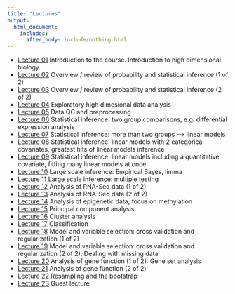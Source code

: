 ```yaml
---
title: "Lectures"
output:
  html_document:
    includes:
      after_body: include/nothing.html
---
```


  * [Lecture 01](lect01_course-intro.pdf) Introduction to the course. Introduction to high dimensional biology.
  * [Lecture 02](lect02_introToStatInf-probBasics.pdf) Overview / review of probability and statistical inference (1 of 2)
  * [Lecture 03](lect03_introToStatInf-endProbBasics-genInfReview.pdf) Overview / review of probability and statistical inference (2 of 2) 
  * [Lecture 04](lect04_explore.pdf) Exploratory high dimesional data analysis 
  * [Lecture 05](lect05_dataCleaning-qualityControl.pdf) Data QC and preprocessing
  * [Lecture 06](lect06_two-groups.pdf) Statistical inference: two group comparisons, e.g. differential expression analysis
  * [Lecture 07](lect07_beyond-two-groups.pdf) Statistical inference: more than two groups --> linear models 
  * [Lecture 08](lect08_moreThanOneCatCovariate-linModGreatestHits.pdf) Statistical inference: linear models with 2 categorical covariates, greatest hits of linear models inference
  * [Lecture 09](lect09_quantCovariate-manyLinModAtOnce.pdf) Statistical inference: linear models including a quantitative covariate, fitting many linear models at once
  * [Lecture 10](lect10_limma.pdf) Large scale inference: Empirical Bayes, limma 
  * [Lecture 11](lect11_multiple-testing.pdf) Large scale inference: multiple testing
  * [Lecture 12](lect12_RNA-seq-1.pdf) Analysis of RNA-Seq data (1 of 2)
  * [Lecture 13](lect13_RNA-seq-2.pdf) Analysis of RNA-Seq data (2 of 2)
  * [Lecture 14](lect14_methylation.pdf) Analysis of epigenetic data, focus on methylation
  * [Lecture 15](lect15_PCA.pdf) Principal component analysis
  * [Lecture 16](lect16_cluster-analysis.pdf) Cluster analysis
  * [Lecture 17](lect17_supervised-learning.pdf) Classification
  * [Lecture 18](lect18_cross-validation.pdf) Model and variable selection: cross validation and regularization (1 of 2)
  * [Lecture 19](lect19_vble-selection-missing-values.pdf) Model and variable selection: cross validation and regularization (2 of 2). Dealing with missing data
  * [Lecture 20](lect20_gene-set-analysis.pdf) Analysis of gene function (1 of 2): Gene set analysis
  * [Lecture 21](lect21_gene-networks.pdf) Analysis of gene function (2 of 2)
  * [Lecture 22](lect22_resampling-bootstraping.pdf) Resampling and the bootstrap
  * [Lecture 23](lect23_invited.pdf) Guest lecture